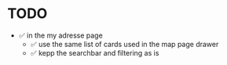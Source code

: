 # TODO

- ✅ in the my adresse page
  - ✅ use the same list of cards used in the map page drawer
  - ✅ kepp the searchbar and filtering as is
